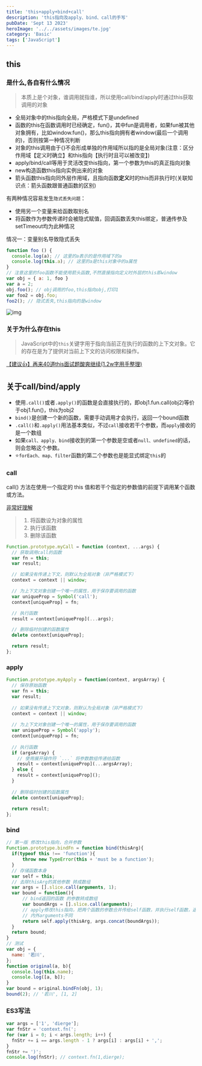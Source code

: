 ```yaml
---
title: 'this+apply+bind+call'
description: 'this指向及apply、bind、call的手写'
pubDate: 'Sept 13 2023'
heroImage: '../../assets/images/te.jpg'
category: 'Basic'
tags: ['JavaScript']
---
```


## this

### 是什么,各自有什么情况

> 本质上是个对象，谁调用就指谁，所以使用call/bind/apply时通过this获取调用的对象

- 全局对象中的this指向全局，严格模式下是undefined
- 函数的this在函数调用时已经确定，fun()，其中fun是调用者，如果fun被其他对象拥有，比如window.fun()，那么this指向拥有者window(最后一个调用的)，否则按第一种情况判断
- 对象的this调用由于{}不会形成单独的作用域所以指的是全局对象(注意：区分作用域【定义时确立】和this指向【执行时且可以被改变】)
- apply/bind/call等用于灵活改变this指向，第一个参数为this的真正指向对象
- new构造函数this指向实例出来的对象
- 箭头函数this指向同外层作用域，且指向函数**定义**时的this而非执行时(关联知识点：箭头函数跟普通函数的区别)

有两种情况容易发生`隐式丢失问题`：

- 使用另一个变量来给函数取别名
- 将函数作为参数传递时会被隐式赋值，回调函数丢失this绑定，普通传参及setTimeout均为此种情况

情况一：变量别名导致隐式丢失

```javascript
function foo () {
  console.log(a); // 这里的a表示的是作用域下的a
  console.log(this.a); // 这里的a是this对象中的a属性
}
// 注意这里的foo函数不能使用箭头函数,不然直接指向定义时外层的this即window
var obj = { a: 1, foo }
var a = 2; 
obj.foo(); // obj调用的foo,this指向obj,打印1
var foo2 = obj.foo;
foo2(); // 隐式丢失,this指向的是window
```

![img](https://moon345.oss-cn-hangzhou.aliyuncs.com/img/599584-391af3aad043c028.png)

### 关于为什么存在this

> JavaScript中的`this`关键字用于指向当前正在执行的函数的上下文对象。它的存在是为了提供对当前上下文的访问权限和操作。

[【建议👍】再来40道this面试题酸爽继续(1.2w字用手整理)](https://juejin.cn/post/6844904083707396109)

## 关于call/bind/apply

- 使用`.call()`或者`.apply()`的函数是会直接执行的，即obj1.fun.call(obj2)等价于obj1.fun()，this为obj2
- `bind()`是创建一个新的函数，需要手动调用才会执行，返回一个bound函数
- `.call()`和`.apply()`用法基本类似，不过`call`接收若干个参数，而`apply`接收的是一个数组
- 如果`call、apply、bind`接收到的第一个参数是空或者`null、undefined`的话，则会忽略这个参数。
- :star:`forEach、map、filter`函数的第二个参数也是能显式绑定`this`的

### call

call() 方法在使用一个指定的 this 值和若干个指定的参数值的前提下调用某个函数或方法。

[非常好理解](https://juejin.cn/post/6844903476477034510)

> 1. 将函数设为对象的属性
> 2. 执行该函数
> 3. 删除该函数

```javascript
Function.prototype.myCall = function (context, ...args) {
  // 获取调用call的函数
  var fn = this;
  var result;

  // 如果没有传递上下文，则默认为全局对象（非严格模式下）
  context = context || window;

  // 为上下文对象创建一个唯一的属性，用于保存要调用的函数
  var uniqueProp = Symbol('call');
  context[uniqueProp] = fn;

  // 执行函数
  result = context[uniqueProp](...args);

  // 删除临时创建的函数属性
  delete context[uniqueProp];

  return result;
};
```

### apply

```javascript
Function.prototype.myApply = function(context, argsArray) {
  // 保存原始函数
  var fn = this;
  var result;
  
  // 如果没有传递上下文对象，则默认为全局对象（非严格模式下）
  context = context || window;
  
  // 为上下文对象创建一个唯一的属性，用于保存要调用的函数
  var uniqueProp = Symbol('apply');
  context[uniqueProp] = fn;
  
  // 执行函数
  if (argsArray) {
    // 使用展开操作符 `...` 将参数数组传递给函数
    result = context[uniqueProp](...argsArray);
  } else {
    result = context[uniqueProp]();
  }
  
  // 删除临时创建的函数属性
  delete context[uniqueProp];
  
  return result;
};
```

### bind

```javascript
// 第一版 修改this指向，合并参数
Function.prototype.bindFn = function bind(thisArg){
  if(typeof this !== 'function'){
      throw new TypeError(this + 'must be a function');
  }
  // 存储函数本身
  var self = this;
  // 去除thisArg的其他参数 转成数组
  var args = [].slice.call(arguments, 1);
  var bound = function(){
      // bind返回的函数 的参数转成数组
      var boundArgs = [].slice.call(arguments);
      // apply修改this指向，把两个函数的参数合并传给self函数，并执行self函数，返回执行结果
      // 内外arguments不同
      return self.apply(thisArg, args.concat(boundArgs));
  }
  return bound;
}
// 测试
var obj = {
  name: '若川',
};
function original(a, b){
  console.log(this.name);
  console.log([a, b]);
}
var bound = original.bindFn(obj, 1);
bound(2); // '若川', [1, 2]
```

### ES3写法

```javascript
var args = ['1', 'dierge'];
var fnStr = 'context.fn(';
for (var i = 0; i < args.length; i++) {
  fnStr += i == args.length - 1 ? args[i] : args[i] + ',';
}
fnStr += ')';
console.log(fnStr); // context.fn(1,dierge);
```
